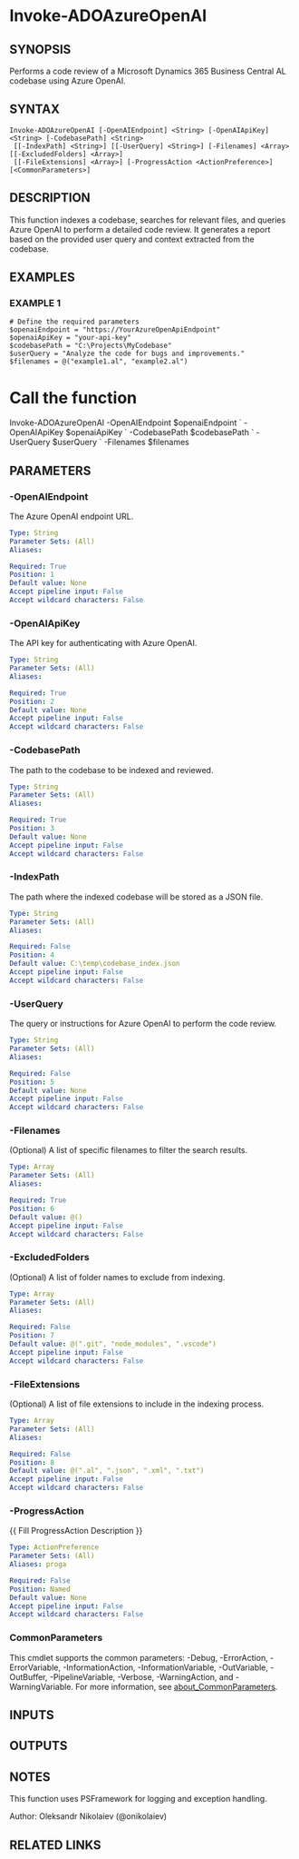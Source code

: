 ﻿---
external help file: ado.tools-help.xml
Module Name: ado.tools
online version:
schema: 2.0.0
---

# Invoke-ADOAzureOpenAI

## SYNOPSIS
Performs a code review of a Microsoft Dynamics 365 Business Central AL codebase using Azure OpenAI.

## SYNTAX

```
Invoke-ADOAzureOpenAI [-OpenAIEndpoint] <String> [-OpenAIApiKey] <String> [-CodebasePath] <String>
 [[-IndexPath] <String>] [[-UserQuery] <String>] [-Filenames] <Array> [[-ExcludedFolders] <Array>]
 [[-FileExtensions] <Array>] [-ProgressAction <ActionPreference>] [<CommonParameters>]
```

## DESCRIPTION
This function indexes a codebase, searches for relevant files, and queries Azure OpenAI to perform a detailed code review.
It generates a report based on the provided user query and context extracted from the codebase.

## EXAMPLES

### EXAMPLE 1
```
# Define the required parameters
$openaiEndpoint = "https://YourAzureOpenApiEndpoint"
$openaiApiKey = "your-api-key"
$codebasePath = "C:\Projects\MyCodebase"
$userQuery = "Analyze the code for bugs and improvements."
$filenames = @("example1.al", "example2.al")
```

# Call the function
Invoke-ADOAzureOpenAI -OpenAIEndpoint $openaiEndpoint \`
-OpenAIApiKey $openaiApiKey \`
-CodebasePath $codebasePath \`
-UserQuery $userQuery \`
-Filenames $filenames

## PARAMETERS

### -OpenAIEndpoint
The Azure OpenAI endpoint URL.

```yaml
Type: String
Parameter Sets: (All)
Aliases:

Required: True
Position: 1
Default value: None
Accept pipeline input: False
Accept wildcard characters: False
```

### -OpenAIApiKey
The API key for authenticating with Azure OpenAI.

```yaml
Type: String
Parameter Sets: (All)
Aliases:

Required: True
Position: 2
Default value: None
Accept pipeline input: False
Accept wildcard characters: False
```

### -CodebasePath
The path to the codebase to be indexed and reviewed.

```yaml
Type: String
Parameter Sets: (All)
Aliases:

Required: True
Position: 3
Default value: None
Accept pipeline input: False
Accept wildcard characters: False
```

### -IndexPath
The path where the indexed codebase will be stored as a JSON file.

```yaml
Type: String
Parameter Sets: (All)
Aliases:

Required: False
Position: 4
Default value: C:\temp\codebase_index.json
Accept pipeline input: False
Accept wildcard characters: False
```

### -UserQuery
The query or instructions for Azure OpenAI to perform the code review.

```yaml
Type: String
Parameter Sets: (All)
Aliases:

Required: False
Position: 5
Default value: None
Accept pipeline input: False
Accept wildcard characters: False
```

### -Filenames
(Optional) A list of specific filenames to filter the search results.

```yaml
Type: Array
Parameter Sets: (All)
Aliases:

Required: True
Position: 6
Default value: @()
Accept pipeline input: False
Accept wildcard characters: False
```

### -ExcludedFolders
(Optional) A list of folder names to exclude from indexing.

```yaml
Type: Array
Parameter Sets: (All)
Aliases:

Required: False
Position: 7
Default value: @(".git", "node_modules", ".vscode")
Accept pipeline input: False
Accept wildcard characters: False
```

### -FileExtensions
(Optional) A list of file extensions to include in the indexing process.

```yaml
Type: Array
Parameter Sets: (All)
Aliases:

Required: False
Position: 8
Default value: @(".al", ".json", ".xml", ".txt")
Accept pipeline input: False
Accept wildcard characters: False
```

### -ProgressAction
{{ Fill ProgressAction Description }}

```yaml
Type: ActionPreference
Parameter Sets: (All)
Aliases: proga

Required: False
Position: Named
Default value: None
Accept pipeline input: False
Accept wildcard characters: False
```

### CommonParameters
This cmdlet supports the common parameters: -Debug, -ErrorAction, -ErrorVariable, -InformationAction, -InformationVariable, -OutVariable, -OutBuffer, -PipelineVariable, -Verbose, -WarningAction, and -WarningVariable. For more information, see [about_CommonParameters](http://go.microsoft.com/fwlink/?LinkID=113216).

## INPUTS

## OUTPUTS

## NOTES
This function uses PSFramework for logging and exception handling.

Author: Oleksandr Nikolaiev (@onikolaiev)

## RELATED LINKS
